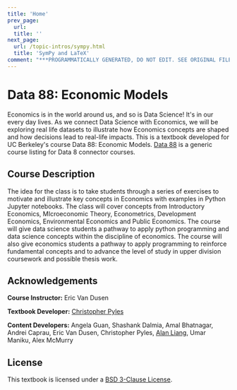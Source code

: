 ```yaml
---
title: 'Home'
prev_page:
  url: 
  title: ''
next_page:
  url: /topic-intros/sympy.html
  title: 'SymPy and LaTeX'
comment: "***PROGRAMMATICALLY GENERATED, DO NOT EDIT. SEE ORIGINAL FILES IN /content***"
---
```

# Data 88: Economic Models

Economics is in the world around us, and so is Data Science! It's in our every day lives. As we connect Data Science with Economics, we will be exploring real life datasets to illustrate how Economics concepts are shaped and how decisions lead to real-life impacts. This is a textbook developed for UC Berkeley's course Data 88: Economic Models. [Data 88](https://ds-connectors.github.io) is a generic course listing for Data 8 connector courses.


## Course Description

The idea for the class is to take students through a series of exercises to motivate and illustrate key concepts in Economics with examples in Python Jupyter notebooks. The class will cover concepts from Introductory Economics, MIcroeconomic Theory, Econometrics, Development Economics, Environmental Economics and Public Economics. The course will give data science students a pathway to apply python programming and data science concepts within the discipline of economics. The course will also give economics students a pathway to apply programming to reinforce fundamental concepts and to advance the level of study in upper division coursework and possible thesis work.

## Acknowledgements

**Course Instructor:** Eric Van Dusen

**Textbook Developer:** [Christopher Pyles](https://chrispyles.io)

**Content Developers:** Angela Guan, Shashank Dalmia, Amal Bhatnagar, Andrei Caprau, Eric Van Dusen, Christopher Pyles, [Alan Liang](http://alanliang.me/), Umar Maniku, Alex McMurry

## License

This textbook is licensed under a [BSD 3-Clause License](https://github.com/ds-connectors/econ-models-textbook/blob/master/LICENSE).